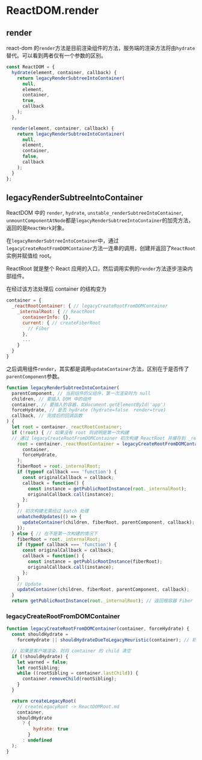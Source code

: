 # ReactDOM.render

## render

react-dom 的`render`方法是目前渲染组件的方法，服务端的渲染方法将由`hydrate`替代。可以看到两者仅有一个参数的区别。

```javascript
const ReactDOM = {
  hydrate(element, container, callback) {
    return legacyRenderSubtreeIntoContainer(
      null,
      element,
      container,
      true,
      callback
    );
  },

  render(element, container, callback) {
    return legacyRenderSubtreeIntoContainer(
      null,
      element,
      container,
      false,
      callback
    );
  }
};
```

## legacyRenderSubtreeIntoContainer

ReactDOM 中的 `render`, `hydrate`, `unstable_renderSubtreeIntoContainer`, `unmountComponentAtNode`都是`legacyRenderSubtreeIntoContainer`的加壳方法，返回的是`ReactWork`对象。

在`legacyRenderSubtreeIntoContainer`中，通过`legacyCreateRootFromDOMContainer`方法一连串的调用，创建并返回了`ReactRoot`实例并赋值给 root。

ReactRoot 就是整个 React 应用的入口，然后调用实例的`render`方法逐步渲染内部组件。

在经过该方法处理后 container 的结构变为

```javascript
container = {
  _reactRootContainer: { // legacyCreateRootFromDOMContainer
    _internalRoot: { // ReactRoot
      containerInfo: {},
      current: { // createFiberRoot
        // Fiber
      },
      ...
    }
  }
}
```

之后调用组件`render`，其实都是调用`updateContainer`方法，区别在于是否传了`parentComponent`参数。

```javascript
function legacyRenderSubtreeIntoContainer(
  parentComponent, // 当前组件的父组件，第一次渲染时为 null
  children, // 要插入 DOM 中的组件
  container, // 要插入的容器，如document.getElementById('app')
  forceHydrate, // 是否 hydrate (hydrate=false  render=true)
  callback, // 完成后的回调函数
) {
  let root = container._reactRootContainer;
  if (!root) { // 如果没有 root 则说明是第一次构建
  // 通过 legacyCreateRootFromDOMContainer 初次构建 ReactRoot 并缓存到 _reactRootContainer 属性上
    root = container._reactRootContainer = legacyCreateRootFromDOMContainer(
      container,
      forceHydrate,
    );
    fiberRoot = root._internalRoot;
    if (typeof callback === 'function') {
      const originalCallback = callback;
      callback = function() {
        const instance = getPublicRootInstance(root._internalRoot);
        originalCallback.call(instance);
      };
    }
    // 初次构建无需经过 batch 处理
    unbatchedUpdates(() => {
      updateContainer(children, fiberRoot, parentComponent, callback);
    });
  } else { // 在不是第一次构建的情况下
    fiberRoot = root._internalRoot;
    if (typeof callback === 'function') {
      const originalCallback = callback;
      callback = function() {
        const instance = getPublicRootInstance(fiberRoot);
        originalCallback.call(instance);
      };
    }
    // Update
    updateContainer(children, fiberRoot, parentComponent, callback);
  }
  return getPublicRootInstance(root._internalRoot); // 返回根容器 Fiber 实例
```

### legacyCreateRootFromDOMContainer

```javascript
function legacyCreateRootFromDOMContainer(container, forceHydrate) {
  const shouldHydrate =
    forceHydrate || shouldHydrateDueToLegacyHeuristic(container); // 初始化 shouldHydrate

  // 如果是客户端渲染，则将 container 的 child 清空
  if (!shouldHydrate) {
    let warned = false;
    let rootSibling;
    while ((rootSibling = container.lastChild)) {
      container.removeChild(rootSibling);
    }
  }

  return createLegacyRoot(
    // createLegacyRoot -> ReactDOMRoot.md
    container,
    shouldHydrate
      ? {
          hydrate: true
        }
      : undefined
  );
}
```
